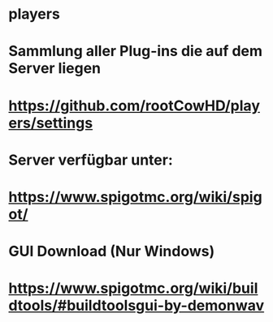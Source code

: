 # players
# Sammlung aller Plug-ins die auf dem Server liegen
# https://github.com/rootCowHD/players/settings

# Server verfügbar unter:
# https://www.spigotmc.org/wiki/spigot/
# GUI Download (Nur Windows)
# https://www.spigotmc.org/wiki/buildtools/#buildtoolsgui-by-demonwav
